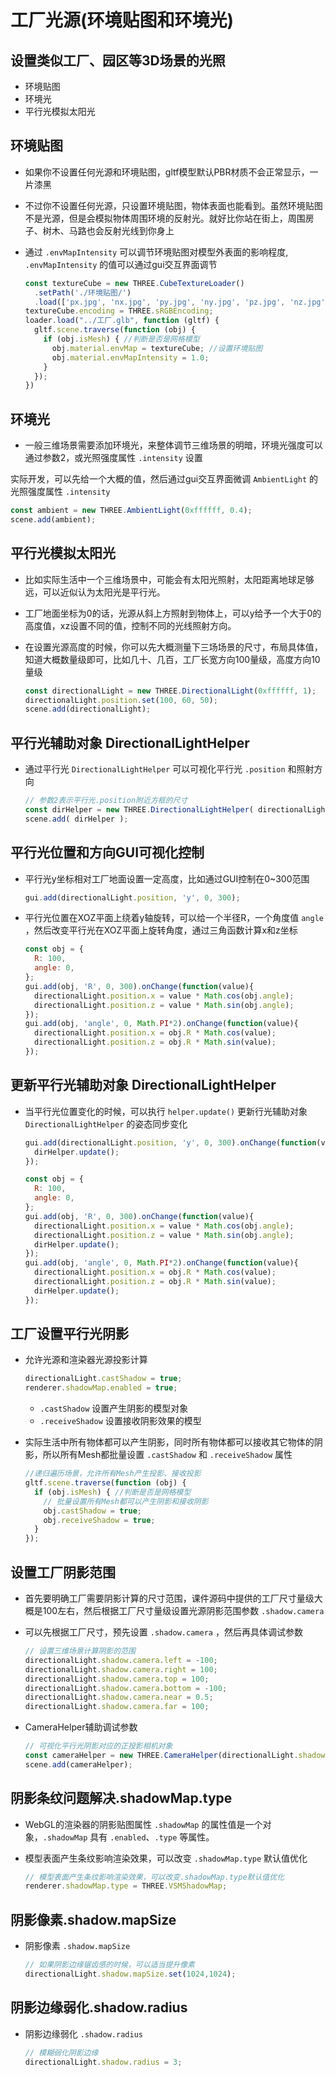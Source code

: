 # 工厂光源(环境贴图和环境光)

## 设置类似工厂、园区等3D场景的光照

+ 环境贴图
+ 环境光
+ 平行光模拟太阳光

## 环境贴图

+ 如果你不设置任何光源和环境贴图，gltf模型默认PBR材质不会正常显示，一片漆黑

+ 不过你不设置任何光源，只设置环境贴图，物体表面也能看到。虽然环境贴图不是光源，但是会模拟物体周围环境的反射光。就好比你站在街上，周围房子、树木、马路也会反射光线到你身上

+ 通过 `.envMapIntensity` 可以调节环境贴图对模型外表面的影响程度, `.envMapIntensity` 的值可以通过gui交互界面调节

  ```js
  const textureCube = new THREE.CubeTextureLoader()
    .setPath('./环境贴图/')
    .load(['px.jpg', 'nx.jpg', 'py.jpg', 'ny.jpg', 'pz.jpg', 'nz.jpg']);
  textureCube.encoding = THREE.sRGBEncoding;
  loader.load("../工厂.glb", function (gltf) {
    gltf.scene.traverse(function (obj) {
      if (obj.isMesh) { //判断是否是网格模型
        obj.material.envMap = textureCube; //设置环境贴图
        obj.material.envMapIntensity = 1.0;
      }
    });
  })
  ```

## 环境光

+ 一般三维场景需要添加环境光，来整体调节三维场景的明暗，环境光强度可以通过参数2，或光照强度属性 `.intensity` 设置

实际开发，可以先给一个大概的值，然后通过gui交互界面微调 `AmbientLight` 的光照强度属性 `.intensity`

  ```js
  const ambient = new THREE.AmbientLight(0xffffff, 0.4);
  scene.add(ambient);
  ```

## 平行光模拟太阳光

+ 比如实际生活中一个三维场景中，可能会有太阳光照射，太阳距离地球足够远，可以近似认为太阳光是平行光。

+ 工厂地面坐标为0的话，光源从斜上方照射到物体上，可以y给予一个大于0的高度值，xz设置不同的值，控制不同的光线照射方向。

+ 在设置光源高度的时候，你可以先大概测量下三场场景的尺寸，布局具体值，知道大概数量级即可，比如几十、几百，工厂长宽方向100量级，高度方向10量级

  ```js
  const directionalLight = new THREE.DirectionalLight(0xffffff, 1);
  directionalLight.position.set(100, 60, 50);
  scene.add(directionalLight);
  ```

## 平行光辅助对象 DirectionalLightHelper

+ 通过平行光 `DirectionalLightHelper` 可以可视化平行光 `.position` 和照射方向

  ```js
  // 参数2表示平行光.position附近方框的尺寸
  const dirHelper = new THREE.DirectionalLightHelper( directionalLight, 5);
  scene.add( dirHelper );
  ```

## 平行光位置和方向GUI可视化控制

+ 平行光y坐标相对工厂地面设置一定高度，比如通过GUI控制在0~300范围

  ```js
  gui.add(directionalLight.position, 'y', 0, 300);
  ```

+ 平行光位置在XOZ平面上绕着y轴旋转，可以给一个半径R，一个角度值 `angle` ，然后改变平行光在XOZ平面上旋转角度，通过三角函数计算x和z坐标

  ```js
  const obj = {
    R: 100,
    angle: 0,
  };
  gui.add(obj, 'R', 0, 300).onChange(function(value){
    directionalLight.position.x = value * Math.cos(obj.angle);
    directionalLight.position.z = value * Math.sin(obj.angle);
  });
  gui.add(obj, 'angle', 0, Math.PI*2).onChange(function(value){
    directionalLight.position.x = obj.R * Math.cos(value);
    directionalLight.position.z = obj.R * Math.sin(value);
  });
  ```

## 更新平行光辅助对象 DirectionalLightHelper

+ 当平行光位置变化的时候，可以执行 `helper.update()` 更新行光辅助对象 `DirectionalLightHelper` 的姿态同步变化

  ```js
  gui.add(directionalLight.position, 'y', 0, 300).onChange(function(value){
    dirHelper.update();
  });
  ```

  ```js
  const obj = {
    R: 100,
    angle: 0,
  };
  gui.add(obj, 'R', 0, 300).onChange(function(value){
    directionalLight.position.x = value * Math.cos(obj.angle);
    directionalLight.position.z = value * Math.sin(obj.angle);
    dirHelper.update();
  });
  gui.add(obj, 'angle', 0, Math.PI*2).onChange(function(value){
    directionalLight.position.x = obj.R * Math.cos(value);
    directionalLight.position.z = obj.R * Math.sin(value);
    dirHelper.update();
  });
  ```

## 工厂设置平行光阴影

+ 允许光源和渲染器光源投影计算

  ```js
  directionalLight.castShadow = true;
  renderer.shadowMap.enabled = true;
  ```

  + `.castShadow` 设置产生阴影的模型对象
  + `.receiveShadow` 设置接收阴影效果的模型

+ 实际生活中所有物体都可以产生阴影，同时所有物体都可以接收其它物体的阴影，所以所有Mesh都批量设置 `.castShadow` 和 `.receiveShadow` 属性

  ```js
  //递归遍历场景，允许所有Mesh产生投影、接收投影
  gltf.scene.traverse(function (obj) {
    if (obj.isMesh) { //判断是否是网格模型
      // 批量设置所有Mesh都可以产生阴影和接收阴影
      obj.castShadow = true;
      obj.receiveShadow = true;
    }
  });
  ```

## 设置工厂阴影范围

+ 首先要明确工厂需要阴影计算的尺寸范围，课件源码中提供的工厂尺寸量级大概是100左右，然后根据工厂尺寸量级设置光源阴影范围参数 `.shadow.camera`

+ 可以先根据工厂尺寸，预先设置 `.shadow.camera` ，然后再具体调试参数

  ```js
  // 设置三维场景计算阴影的范围
  directionalLight.shadow.camera.left = -100;
  directionalLight.shadow.camera.right = 100;
  directionalLight.shadow.camera.top = 100;
  directionalLight.shadow.camera.bottom = -100;
  directionalLight.shadow.camera.near = 0.5;
  directionalLight.shadow.camera.far = 100;
  ```

+ CameraHelper辅助调试参数

  ```js
  // 可视化平行光阴影对应的正投影相机对象
  const cameraHelper = new THREE.CameraHelper(directionalLight.shadow.camera);
  scene.add(cameraHelper);
  ```

## 阴影条纹问题解决.shadowMap.type

+ WebGL的渲染器的阴影贴图属性 `.shadowMap` 的属性值是一个对象，`.shadowMap` 具有 `.enabled`、`.type` 等属性。

+ 模型表面产生条纹影响渲染效果，可以改变 `.shadowMap.type` 默认值优化

  ```js
  // 模型表面产生条纹影响渲染效果，可以改变.shadowMap.type默认值优化
  renderer.shadowMap.type = THREE.VSMShadowMap;
  ```

## 阴影像素.shadow.mapSize

+ 阴影像素 `.shadow.mapSize`

  ```js
  // 如果阴影边缘锯齿感的时候，可以适当提升像素
  directionalLight.shadow.mapSize.set(1024,1024);
  ```

## 阴影边缘弱化.shadow.radius

+ 阴影边缘弱化 `.shadow.radius`

  ```js
  // 模糊弱化阴影边缘
  directionalLight.shadow.radius = 3;
  ```
